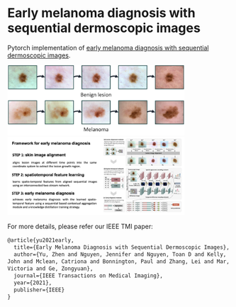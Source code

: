 # Early melanoma diagnosis with sequential dermoscopic images
Pytorch implementation of [early melanoma diagnosis with sequential dermoscopic images](https://arxiv.org/pdf/2110.05976.pdf). 


<img src="https://github.com/Zakiyi/Early-melanoma-diagnosis-with-seqential-dermoscopic-images/blob/main/figures/lesion_evo.png" alt="drawing" width="400"/>

<img src="https://github.com/Zakiyi/Early-melanoma-diagnosis-with-seqential-dermoscopic-images/blob/main/figures/framwork.jpeg" alt='drawing' width="400"/>

For more details, please refer our IEEE TMI paper:

```
@article{yu2021early,
  title={Early Melanoma Diagnosis with Sequential Dermoscopic Images},
  author={Yu, Zhen and Nguyen, Jennifer and Nguyen, Toan D and Kelly, John and Mclean, Catriona and Bonnington, Paul and Zhang, Lei and Mar, Victoria and Ge, Zongyuan},
  journal={IEEE Transactions on Medical Imaging},
  year={2021},
  publisher={IEEE}
}
```
